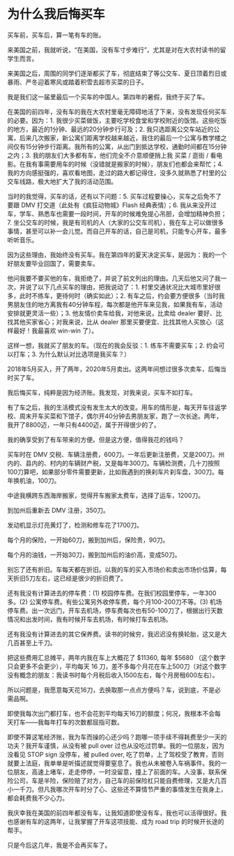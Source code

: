 # 为什么我后悔买车








买车前，买车后，算一笔有车的账。







来美国之前，我就听说，“在美国，没有车寸步难行”，尤其是对在大农村读书的留学生而言。










来美国之后，周围的同学们逐渐都买了车，彻底结束了等公交车、夏日顶着烈日或暴雨、严冬迎着寒风或踏着积雪去超市买菜的日子。










我是我们这一届里最后一个买车的中国人。第四年的暑假，我终于买了车。










在美国的前四年，没有车的我在大农村里毫无障碍地活了下来，没有发现任何买车的必要。因为：1. 我很少买菜做饭，主要吃学校食堂和学校附近的饭馆。这些吃饭的地方，最近的1分钟、最远的20分钟步行可及；2. 我只选距离公交车站近的公寓，后来几次搬家，新公寓们距离学校越来越近，我住的最后一个公寓与教学楼之间仅有15分钟步行距离。我所有的公寓，从出门到抵达学校，通勤时间都在15分钟之内；3. 我的朋友们大多都有车，他们完全不介意顺便捎上我 买菜 / 逛街 / 看电影。在我有事需要用车的时候（没错就是搬家的时候），朋友们也都会来帮忙；4. 我的方向感挺强的，喜欢看地图，走过的路大都记得住，没多久就熟悉了村里的公交车线路，极大地扩大了我的活动范围。










当时的我觉得，买车的话，还有以下问题：5. 买车过程要操心，买车之后免不了要跟 DMV 打交道（此处有《疯狂动物城》Flash 经典表情）；6. 我从来没开过车，学车、熟悉车也需要一段时间，开车的时候难免提心吊胆，会增加精神负担；7. 坐公交车的时候，我是有司机的人（大家的公交车司机），我在车上可以做很多事情，甚至可以补一会儿觉。而自己开车的话，自己是司机，只能专心开车，最多听听音乐。










因为这些理由，我始终没有买车。我在第四年的夏天决定买车，是因为：我的一个好朋友要毕业回国了，需要卖车。










他问我要不要买他的车，我拒绝了，并说了前文列出的理由。几天后他又问了我一次，并说了以下几点买车的理由，把我说动了：1. 村里交通状况比大城市里好很多，此时不练车，更待何时（确实如此）；2. 有车之后，约会要方便很多（当时我男朋友住的地方离我有40分钟车程，每次都是他开车来见我，如果我有车，活动安排就更灵活一些）；3. 他友情价卖车给我，对他来说，比卖给 dealer 要好、比找其他买家省心；对我来说，比从 dealer 那里买要便宜、比找其他人买放心（这样最好！我最喜欢 win-win 了）。










这样一想，我就买了朋友的车。（现在的我会反驳：1. 练车不需要买车；2. 约会可以打车；3. 为什么默认对比选项是我买车？）










2018年5月买入，开了两年，2020年5月卖出。这两年间想过很多次卖车，后悔当时买了车。










我后悔买车，纯粹是因为经济账。我发现，对我来说，买车不如打车。










有了车之后，我的生活模式没有发生太大的改变。用车的情形是，每天开车往返学校、周末开车买菜和下馆子，偶尔开40分钟去男朋友家，跑了一次长途。两年，我开了8800迈，一年只有4400迈，属于开得很少的了。










我的确享受到了有车带来的方便。但是这方便，值得我花的钱吗？










买车时在 DMV 交税、车辆注册费，600刀。一年后更新注册费，又是200刀。州内的、县内的、村内的车辆财产税，又是每年300刀。车辆检测费，几十刀按照100刀算吧，如果部分零件需要更新，比如我遇到的换刹车片刹车盘，300刀。每年换机油，100刀。










中途我横跨东西海岸搬家，觉得开车搬家太费车，选择了运车，1200刀。










到加州后重新去 DMV 注册，350刀。










发动机显示灯亮黄灯了，检测和修车花了1700刀。










每个月的保险，一开始60刀，搬到加州后，保险贵，90刀。










每个月的油钱，一开始30刀，搬到加州后的油价高，变成50刀。










别忘了还有折旧。车每天都在折旧。以我的车的买入市场价和卖出市场价估算，每天折旧5刀左右，这已经是很少的折旧费了。










还有我没有计算进去的停车费：(1) 校园停车费。在我们校园里停车，一年300多。(2) 公寓停车费。有些公寓另外收停车费，每个月100-200刀不等。(3) 机场停车费。出一次远门，开车去机场，停车费每次也有50-100刀了，根据出行天数情况和出发时间，我有时候开车去机场，有时候打车去机场。










还有我没有计算进去的其它保养费。读书的时候穷，我迟迟没有换轮胎，这又是大几百甚至上千刀。










把这些费用汇总摊平，两年内我在车上大概花了 $11360, 每年 $5680 （这个数字只会更多不会更少），平均每天 16 刀，差不多每个月花在车上500刀（对这个数字没有概念的朋友：我读书时每个月税后收入1500左右，每个月房租600左右）。










所以问题是，我愿意每天花16刀，去换取那一点点方便吗？车，说到底，不是必需品啊。










即使我每次出门都打车，也不会花到平均每天16刀的额度；何况，我根本不会每天打车——我每年打车的次数都屈指可数。










即使不算这笔经济账，我为车而操的心还少吗？跑哪一项手续不得耗费至少一天的功夫？我开车谨慎，从没有被 pull over 过也从没吃过罚单。我的一位朋友，因为没看见 STOP sign 没停车，被 pulled over, 吃了罚单，上了驾校受了教育，否则就要上法庭，我单单是听描述就觉得要窒息了。我也从未被卷入车祸事件。我的一位朋友，高速上堵车，走走停停，一时没留意，撞上了前面的车。人没事，联系保险公司，车是半险，保险赔了对方，自己车的前保险杠只能自费修理，又是大几百小一千刀。但凡我哪次开车时分了心、这些还不算情节严重的事情发生在我身上，都会耗费我不少心力。










我庆幸我在美国的前四年都没有车，让我知道即使没有车，我也可以活得很好。我也感谢有车的这两年，让我掌握了开车这项技能、成为 road trip 的时候开长途的帮手。










只是今后这几年，我是不会再买车了。
















